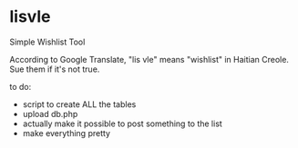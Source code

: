 lisvle
======

Simple Wishlist Tool

According to Google Translate, "lis vle" means "wishlist" in Haitian Creole.
Sue them if it's not true.

to do:
* script to create ALL the tables
* upload db.php
* actually make it possible to post something to the list
* make everything pretty
